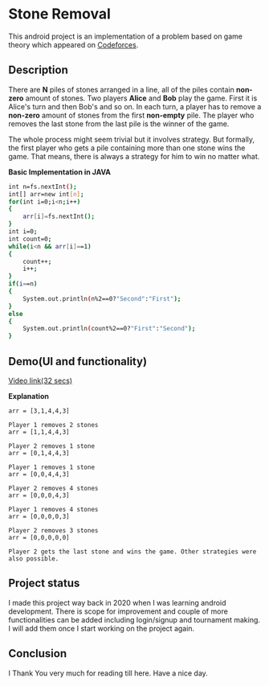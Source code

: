 # Stone Removal

This android project is an implementation of a problem based on game theory which appeared on [Codeforces](https://codeforces.com/contest/1382/problem/B).

## Description

There are **N** piles of stones arranged in a line, all of the piles contain **non-zero** amount of stones. Two players **Alice** and **Bob** play the game. First it is Alice's turn and then Bob's and so on. In each turn, a player has to remove a **non-zero** amount of stones from the first **non-empty** pile. The player who removes the last stone from the last pile is the winner of the game.

The whole process might seem trivial but it involves strategy. But formally, the first player who gets a pile containing more than one stone wins the game. That means, there is always a strategy for him to win no matter what. 

**Basic Implementation in JAVA**

```bash
int n=fs.nextInt();
int[] arr=new int[n];
for(int i=0;i<n;i++)
{
    arr[i]=fs.nextInt();
}
int i=0;
int count=0;
while(i<n && arr[i]==1)
{
    count++;
    i++;
}
if(i==n)
{
    System.out.println(n%2==0?"Second":"First");
}
else
{
    System.out.println(count%2==0?"First":"Second");
}
```

## Demo(UI and functionality)

[Video link(32 secs)](https://user-images.githubusercontent.com/86518676/132977939-14fa13cc-8d11-46d2-b135-69173a3ed430.mp4)

**Explanation**
```
arr = [3,1,4,4,3]

Player 1 removes 2 stones
arr = [1,1,4,4,3]

Player 2 removes 1 stone
arr = [0,1,4,4,3]

Player 1 removes 1 stone
arr = [0,0,4,4,3]

Player 2 removes 4 stones
arr = [0,0,0,4,3]

Player 1 removes 4 stones
arr = [0,0,0,0,3]

Player 2 removes 3 stones
arr = [0,0,0,0,0]

Player 2 gets the last stone and wins the game. Other strategies were also possible.
```

## Project status
I made this project way back in 2020 when I was learning android development. There is scope for improvement and couple of more functionalities can be added including login/signup and tournament making. I will add them once I start working on the project again.



## Conclusion
I Thank You very much for reading till here. Have a nice day.
